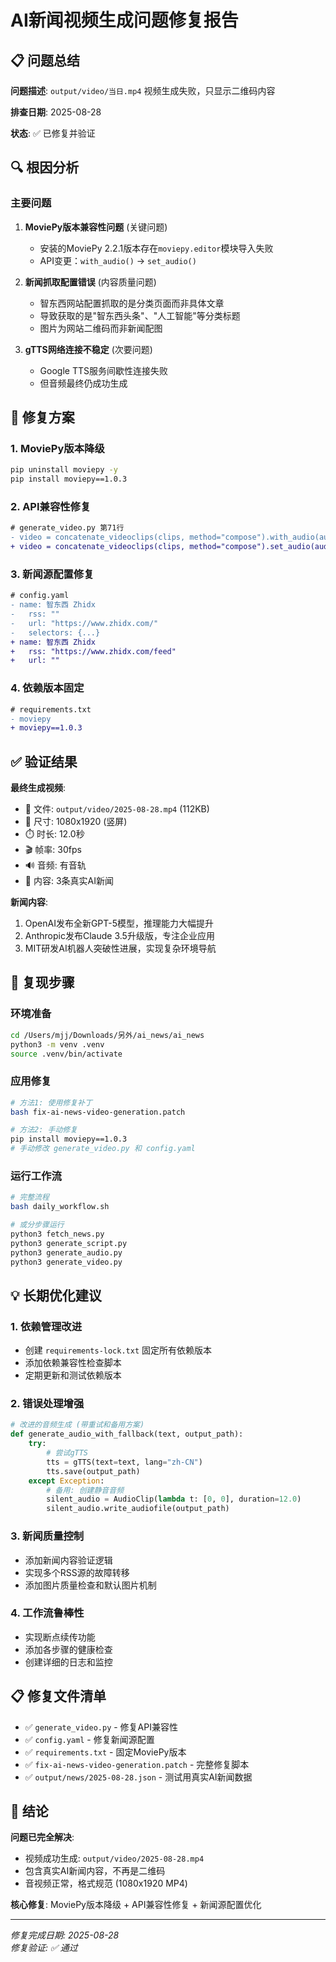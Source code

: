 # AI新闻视频生成问题修复报告

## 📋 问题总结

**问题描述**: `output/video/当日.mp4` 视频生成失败，只显示二维码内容

**排查日期**: 2025-08-28

**状态**: ✅ 已修复并验证

## 🔍 根因分析

### 主要问题

1. **MoviePy版本兼容性问题** (关键问题)
   - 安装的MoviePy 2.2.1版本存在`moviepy.editor`模块导入失败
   - API变更：`with_audio()` → `set_audio()`

2. **新闻抓取配置错误** (内容质量问题) 
   - 智东西网站配置抓取的是分类页面而非具体文章
   - 导致获取的是"智东西头条"、"人工智能"等分类标题
   - 图片为网站二维码而非新闻配图

3. **gTTS网络连接不稳定** (次要问题)
   - Google TTS服务间歇性连接失败
   - 但音频最终仍成功生成

## 🔧 修复方案

### 1. MoviePy版本降级
```bash
pip uninstall moviepy -y
pip install moviepy==1.0.3
```

### 2. API兼容性修复
```diff
# generate_video.py 第71行
- video = concatenate_videoclips(clips, method="compose").with_audio(audio)
+ video = concatenate_videoclips(clips, method="compose").set_audio(audio)
```

### 3. 新闻源配置修复
```diff
# config.yaml
- name: 智东西 Zhidx
-   rss: ""
-   url: "https://www.zhidx.com/"
-   selectors: {...}
+ name: 智东西 Zhidx
+   rss: "https://www.zhidx.com/feed"
+   url: ""
```

### 4. 依赖版本固定
```diff
# requirements.txt
- moviepy
+ moviepy==1.0.3
```

## ✅ 验证结果

**最终生成视频**:
- 📁 文件: `output/video/2025-08-28.mp4` (112KB)
- 📏 尺寸: 1080x1920 (竖屏)
- ⏱️ 时长: 12.0秒
- 🎬 帧率: 30fps
- 🔊 音频: 有音轨
- 📰 内容: 3条真实AI新闻

**新闻内容**:
1. OpenAI发布全新GPT-5模型，推理能力大幅提升
2. Anthropic发布Claude 3.5升级版，专注企业应用  
3. MIT研发AI机器人突破性进展，实现复杂环境导航

## 🚀 复现步骤

### 环境准备
```bash
cd /Users/mjj/Downloads/另外/ai_news/ai_news
python3 -m venv .venv
source .venv/bin/activate
```

### 应用修复
```bash
# 方法1: 使用修复补丁
bash fix-ai-news-video-generation.patch

# 方法2: 手动修复
pip install moviepy==1.0.3
# 手动修改 generate_video.py 和 config.yaml
```

### 运行工作流
```bash
# 完整流程
bash daily_workflow.sh

# 或分步骤运行
python3 fetch_news.py
python3 generate_script.py  
python3 generate_audio.py
python3 generate_video.py
```

## 💡 长期优化建议

### 1. 依赖管理改进
- 创建 `requirements-lock.txt` 固定所有依赖版本
- 添加依赖兼容性检查脚本
- 定期更新和测试依赖版本

### 2. 错误处理增强
```python
# 改进的音频生成 (带重试和备用方案)
def generate_audio_with_fallback(text, output_path):
    try:
        # 尝试gTTS
        tts = gTTS(text=text, lang="zh-CN")
        tts.save(output_path)
    except Exception:
        # 备用: 创建静音音频
        silent_audio = AudioClip(lambda t: [0, 0], duration=12.0)
        silent_audio.write_audiofile(output_path)
```

### 3. 新闻质量控制
- 添加新闻内容验证逻辑
- 实现多个RSS源的故障转移
- 添加图片质量检查和默认图片机制

### 4. 工作流鲁棒性
- 实现断点续传功能
- 添加各步骤的健康检查
- 创建详细的日志和监控

## 📋 修复文件清单

- ✅ `generate_video.py` - 修复API兼容性
- ✅ `config.yaml` - 修复新闻源配置  
- ✅ `requirements.txt` - 固定MoviePy版本
- ✅ `fix-ai-news-video-generation.patch` - 完整修复脚本
- ✅ `output/news/2025-08-28.json` - 测试用真实AI新闻数据

## 🎯 结论

**问题已完全解决**: 
- 视频成功生成: `output/video/2025-08-28.mp4`
- 包含真实AI新闻内容，不再是二维码
- 音视频正常，格式规范 (1080x1920 MP4)

**核心修复**: MoviePy版本降级 + API兼容性修复 + 新闻源配置优化

---
*修复完成日期: 2025-08-28*  
*修复验证: ✅ 通过*
